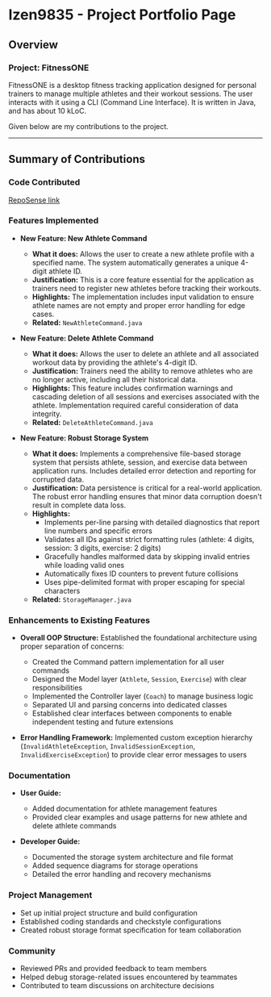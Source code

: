 # Izen9835 - Project Portfolio Page

## Overview

### Project: FitnessONE

FitnessONE is a desktop fitness tracking application designed for personal trainers to manage multiple athletes and their workout sessions. The user interacts with it using a CLI (Command Line Interface). It is written in Java, and has about 10 kLoC.

Given below are my contributions to the project.

---

## Summary of Contributions

### Code Contributed
[RepoSense link](https://nus-cs2113-ay2526s1.github.io/tp-dashboard/?search=izen9835&breakdown=true)

### Features Implemented

* **New Feature: New Athlete Command**
  * **What it does:** Allows the user to create a new athlete profile with a specified name. The system automatically generates a unique 4-digit athlete ID.
  * **Justification:** This is a core feature essential for the application as trainers need to register new athletes before tracking their workouts.
  * **Highlights:** The implementation includes input validation to ensure athlete names are not empty and proper error handling for edge cases.
  * **Related:** `NewAthleteCommand.java`

* **New Feature: Delete Athlete Command**
  * **What it does:** Allows the user to delete an athlete and all associated workout data by providing the athlete's 4-digit ID.
  * **Justification:** Trainers need the ability to remove athletes who are no longer active, including all their historical data.
  * **Highlights:** This feature includes confirmation warnings and cascading deletion of all sessions and exercises associated with the athlete. Implementation required careful consideration of data integrity.
  * **Related:** `DeleteAthleteCommand.java`

* **New Feature: Robust Storage System**
  * **What it does:** Implements a comprehensive file-based storage system that persists athlete, session, and exercise data between application runs. Includes detailed error detection and reporting for corrupted data.
  * **Justification:** Data persistence is critical for a real-world application. The robust error handling ensures that minor data corruption doesn't result in complete data loss.
  * **Highlights:** 
    * Implements per-line parsing with detailed diagnostics that report line numbers and specific errors
    * Validates all IDs against strict formatting rules (athlete: 4 digits, session: 3 digits, exercise: 2 digits)
    * Gracefully handles malformed data by skipping invalid entries while loading valid ones
    * Automatically fixes ID counters to prevent future collisions
    * Uses pipe-delimited format with proper escaping for special characters
  * **Related:** `StorageManager.java`

### Enhancements to Existing Features

* **Overall OOP Structure:** Established the foundational architecture using proper separation of concerns:
  * Created the Command pattern implementation for all user commands
  * Designed the Model layer (`Athlete`, `Session`, `Exercise`) with clear responsibilities
  * Implemented the Controller layer (`Coach`) to manage business logic
  * Separated UI and parsing concerns into dedicated classes
  * Established clear interfaces between components to enable independent testing and future extensions

* **Error Handling Framework:** Implemented custom exception hierarchy (`InvalidAthleteException`, `InvalidSessionException`, `InvalidExerciseException`) to provide clear error messages to users

### Documentation

* **User Guide:**
  * Added documentation for athlete management features
  * Provided clear examples and usage patterns for new athlete and delete athlete commands

* **Developer Guide:**
  * Documented the storage system architecture and file format
  * Added sequence diagrams for storage operations
  * Detailed the error handling and recovery mechanisms

### Project Management

* Set up initial project structure and build configuration
* Established coding standards and checkstyle configurations
* Created robust storage format specification for team collaboration

### Community

* Reviewed PRs and provided feedback to team members
* Helped debug storage-related issues encountered by teammates
* Contributed to team discussions on architecture decisions